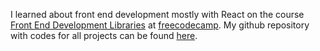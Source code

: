 I learned about front end development mostly with React on the course [Front End Development Libraries](https://www.freecodecamp.org/learn/front-end-development-libraries/) at [freecodecamp](https://www.freecodecamp.org). My github repository with codes for all projects can be found [here](https://github.com/karl-pelka/FCC_FrontEndLibraries).
